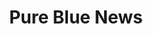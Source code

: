 ---
title: Pure Blue News
draft: false
menu: 
  footer2:
    weight: 5
  icons:
    weight: 20
    pre: "icons/bootstrap/newspaper.svg"
---